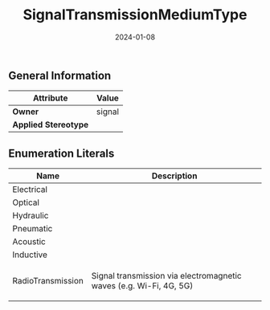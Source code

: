 ﻿---
title: SignalTransmissionMediumType
toc: false
type: specs
date: "2024-01-08"
draft: false
specification: VEC
version: 2.1.0
documentType: "Recommendation"
elementType: Class
classes:
  - SignalTransmissionMediumType
menu_name: vec-2.1.0
---


## General Information

| Attribute               | Value |
|-------------------------|-------|
| **Owner**               | signal |
| **Applied Stereotype**  |   |

## Enumeration Literals
| Name          | **Description** |
|---------------|-----------------|
| Electrical |  |
| Optical |  |
| Hydraulic |  |
| Pneumatic |  |
| Acoustic |  |
| Inductive |  |
| RadioTransmission | <p> Signal transmission via electromagnetic waves (e.g. Wi-Fi, 4G, 5G)      </p> |
